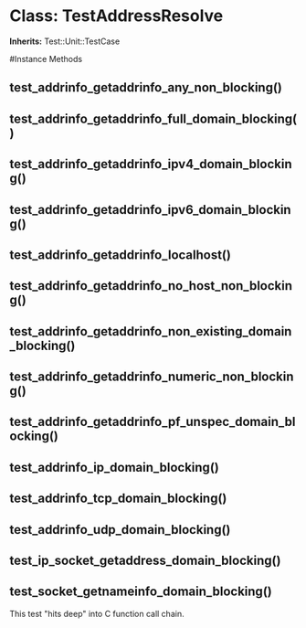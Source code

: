 # Class: TestAddressResolve
**Inherits:** Test::Unit::TestCase
    




#Instance Methods
## test_addrinfo_getaddrinfo_any_non_blocking() [](#method-i-test_addrinfo_getaddrinfo_any_non_blocking)

## test_addrinfo_getaddrinfo_full_domain_blocking() [](#method-i-test_addrinfo_getaddrinfo_full_domain_blocking)

## test_addrinfo_getaddrinfo_ipv4_domain_blocking() [](#method-i-test_addrinfo_getaddrinfo_ipv4_domain_blocking)

## test_addrinfo_getaddrinfo_ipv6_domain_blocking() [](#method-i-test_addrinfo_getaddrinfo_ipv6_domain_blocking)

## test_addrinfo_getaddrinfo_localhost() [](#method-i-test_addrinfo_getaddrinfo_localhost)

## test_addrinfo_getaddrinfo_no_host_non_blocking() [](#method-i-test_addrinfo_getaddrinfo_no_host_non_blocking)

## test_addrinfo_getaddrinfo_non_existing_domain_blocking() [](#method-i-test_addrinfo_getaddrinfo_non_existing_domain_blocking)

## test_addrinfo_getaddrinfo_numeric_non_blocking() [](#method-i-test_addrinfo_getaddrinfo_numeric_non_blocking)

## test_addrinfo_getaddrinfo_pf_unspec_domain_blocking() [](#method-i-test_addrinfo_getaddrinfo_pf_unspec_domain_blocking)

## test_addrinfo_ip_domain_blocking() [](#method-i-test_addrinfo_ip_domain_blocking)

## test_addrinfo_tcp_domain_blocking() [](#method-i-test_addrinfo_tcp_domain_blocking)

## test_addrinfo_udp_domain_blocking() [](#method-i-test_addrinfo_udp_domain_blocking)

## test_ip_socket_getaddress_domain_blocking() [](#method-i-test_ip_socket_getaddress_domain_blocking)

## test_socket_getnameinfo_domain_blocking() [](#method-i-test_socket_getnameinfo_domain_blocking)
This test "hits deep" into C function call chain.

